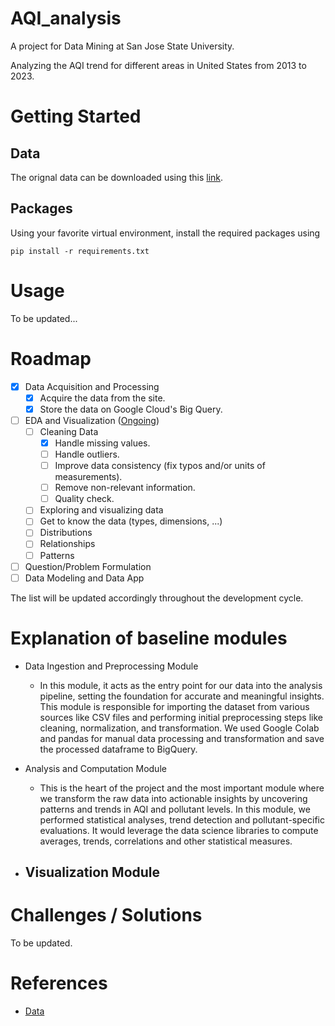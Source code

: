 # AQI_analysis

A project for Data Mining at San Jose State University.

Analyzing the AQI trend for different areas in United States from 2013 to 2023.

# Getting Started

## Data

The orignal data can be downloaded using this [link](https://aqs.epa.gov/aqsweb/airdata/download_files.html#Annual).

##  Packages

Using your favorite virtual environment, install the required packages using

```
pip install -r requirements.txt
```
# Usage

To be updated...

# Roadmap
- [x] Data Acquisition and Processing
  - [x] Acquire the data from the site.
  - [x] Store the data on Google Cloud's Big Query.
- [ ] EDA and Visualization (<ins>Ongoing</ins>)
  - [ ] Cleaning Data 
    - [x] Handle missing values.
    - [ ] Handle outliers.
    - [ ] Improve data consistency (fix typos and/or units of measurements).
    - [ ] Remove non-relevant information.
    - [ ] Quality check.
  - [ ]  Exploring and visualizing data
    - [ ] Get to know the data (types, dimensions, ...)
    - [ ] Distributions 
    - [ ] Relationships
    - [ ] Patterns 
- [ ] Question/Problem Formulation
- [ ] Data Modeling and Data App

The list will be updated accordingly throughout the development cycle.

# Explanation of baseline modules
- Data Ingestion and Preprocessing Module
  - In this module, it acts as the entry point for our data into the analysis pipeline, setting the foundation for accurate and meaningful insights. This module is responsible for importing the dataset from various sources like CSV files and performing initial preprocessing steps like cleaning, normalization, and transformation. We used Google Colab and pandas for manual data processing and transformation and save the processed dataframe to BigQuery.

- Analysis and Computation Module
  - This is the heart of the project and the most important module where we transform the raw data into actionable insights by uncovering patterns and trends in AQI and pollutant levels. In this module, we performed statistical analyses, trend detection and pollutant-specific evaluations. It would leverage the data science libraries to compute averages, trends, correlations and other statistical measures.

- Visualization Module
  -  

# Challenges / Solutions

To be updated.

# References
- [Data](https://aqs.epa.gov/aqsweb/airdata/download_files.html#Annual)




